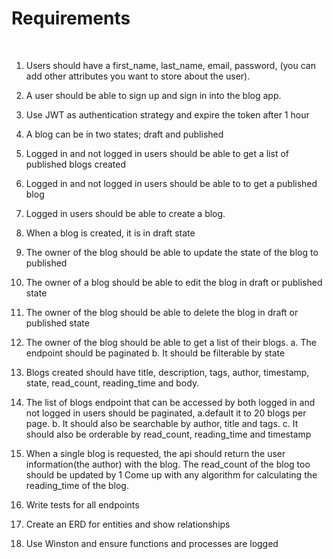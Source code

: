 # Requirements
​
1. Users should have a first_name, last_name, email, password, (you can add other attributes you want to store about the user).

2. A user should be able to sign up and sign in into the blog app.

3. Use JWT as authentication strategy and expire the token after 1 hour
4. A blog can be in two states; draft and published
5. Logged in and not logged in users should be able to get a list of published blogs created
6. Logged in and not logged in users should be able to to get a published blog
7. Logged in users should be able to create a blog.
8. When a blog is created, it is in draft state
9. The owner of the blog should be able to update the state of the blog to published
10. The owner of a blog should be able to edit the blog in draft or published state
11. The owner of the blog should be able to delete the blog in draft or published state

12. The owner of the blog should be able to get a list of their blogs.
    a. The endpoint should be paginated
    b. It should be filterable by state
    
13. Blogs created should have title, description, tags, author, timestamp, state, read_count, reading_time and body.

14. The list of blogs endpoint that can be accessed by both logged in and not logged in users should be paginated,
    a.default it to 20 blogs per page.
    b. It should also be searchable by author, title and tags.
    c. It should also be orderable by read_count, reading_time and timestamp

15. When a single blog is requested, the api should return the user information(the author) with the blog. The read_count of the blog too should be updated by 1
Come up with any algorithm for calculating the reading_time of the blog.

16. Write tests for all endpoints

17.  Create an ERD for entities and show relationships

18. Use Winston and ensure functions and processes are logged
